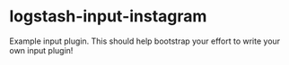 # logstash-input-instagram
Example input plugin. This should help bootstrap your effort to write your own input plugin!
